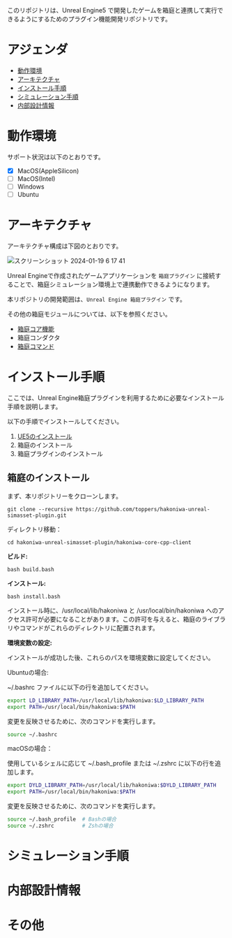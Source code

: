 このリポジトリは、Unreal Engine5 で開発したゲームを箱庭と連携して実行できるようにするためのプラグイン機能開発リポジトリです。

# アジェンダ

- [動作環境](#動作環境)
- [アーキテクチャ](#アーキテクチャ)
- [インストール手順](#インストール手順)
- [シミュレーション手順](#シミュレーション手順)
- [内部設計情報](#内部設計情報)

# 動作環境

サポート状況は以下のとおりです。

- [X] MacOS(AppleSilicon)
- [ ] MacOS(Intel)
- [ ] Windows
- [ ] Ubuntu

# アーキテクチャ

アーキテクチャ構成は下図のとおりです。

![スクリーンショット 2024-01-19 6 17 41](https://github.com/toppers/hakoniwa-unreal-simasset-plugin/assets/164193/dd56c3bf-f3a0-455f-9627-882409a2b65b)

Unreal Engineで作成されたゲームアプリケーションを `箱庭プラグイン` に接続することで、箱庭シミュレーション環境上で連携動作できるようになります。

本リポジトリの開発範囲は、`Unreal Engine 箱庭プラグイン` です。

その他の箱庭モジュールについては、以下を参照ください。

* [箱庭コア機能](https://github.com/toppers/hakoniwa-core-cpp-client)
* 箱庭コンダクタ
* [箱庭コマンド](https://github.com/toppers/hakoniwa-conductor)

# インストール手順

ここでは、Unreal Engine箱庭プラグインを利用するために必要なインストール手順を説明します。

以下の手順でインストールしてください。

1. [UE5のインストール](https://docs.unrealengine.com/5.3/ja/installing-unreal-engine/)
2. 箱庭のインストール
3. 箱庭プラグインのインストール

## 箱庭のインストール

まず、本リポジトリーをクローンします。

```
git clone --recursive https://github.com/toppers/hakoniwa-unreal-simasset-plugin.git
```

ディレクトリ移動：

```
cd hakoniwa-unreal-simasset-plugin/hakoniwa-core-cpp-client 
```

**ビルド:**

```
bash build.bash
```

**インストール:**

```
bash install.bash
```

インストール時に、/usr/local/lib/hakoniwa と /usr/local/bin/hakoniwa へのアクセス許可が必要になることがあります。この許可を与えると、箱庭のライブラリやコマンドがこれらのディレクトリに配置されます。


**環境変数の設定:**

インストールが成功した後、これらのパスを環境変数に設定してください。

Ubuntuの場合:

~/.bashrc ファイルに以下の行を追加してください。

```sh
export LD_LIBRARY_PATH=/usr/local/lib/hakoniwa:$LD_LIBRARY_PATH
export PATH=/usr/local/bin/hakoniwa:$PATH
```

変更を反映させるために、次のコマンドを実行します。

```sh
source ~/.bashrc
```

macOSの場合：

使用しているシェルに応じて ~/.bash_profile または ~/.zshrc に以下の行を追加します。

```sh
export DYLD_LIBRARY_PATH=/usr/local/lib/hakoniwa:$DYLD_LIBRARY_PATH
export PATH=/usr/local/bin/hakoniwa:$PATH
```

変更を反映させるために、次のコマンドを実行します。

```sh
source ~/.bash_profile  # Bashの場合
source ~/.zshrc         # Zshの場合
```

# シミュレーション手順

# 内部設計情報

# その他

